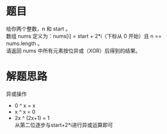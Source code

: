 # 题目
给你两个整数，n 和 start 。  
数组 nums 定义为：nums[i] = start + 2\*i（下标从 0 开始）且 n == nums.length 。  
请返回 nums 中所有元素按位异或（XOR）后得到的结果。

# 解题思路
异或操作  
- 0 ^ x = x
- x ^ x = 0
- 2x ^ (2x+1) = 1  
从第二位逐步与start+2\*i进行异或运算即可